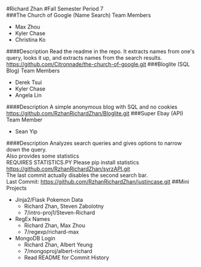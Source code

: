 #Richard Zhan
#Fall Semester
Period 7
<br>
###The Church of Google (Name Search)
Team Members
* Max Zhou
* Kyler Chase
* Christina Ko

####Description
Read the readme in the repo. It extracts names from one's query, looks it up, and extracts names from the search results.
<br>https://github.com/Citronnade/the-church-of-google.git
###Bloglite (SQL Blog)
Team Members
* Derek Tsui
* Kyler Chase
* Angela Lin

####Description
A simple anonymous blog with SQL and no cookies
<br>https://github.com/RzhanRichardZhan/Bloglite.git
###Super Ebay (API)
Team Member
* Sean Yip

####Description
Analyzes search queries and gives options to narrow down the query.
<br>Also provides some statistics
<br>REQUIRES STATISTICS.PY Please pip install statistics
<br>https://github.com/RzhanRichardZhan/syrzAPI.git
<br>The last commit actually disables the second search bar.
<br>Last Commit: https://github.com/RzhanRichardZhan/justincase.git
##Mini Projects
* Jinja2/Flask Pokemon Data
  * Richard Zhan, Steven Zabolotny
  * 7/intro-proj1/Steven-Richard
* RegEx Names
  * Richard Zhan, Max Zhou
  * 7/regexp/richard-max
* MongoDB Login
  * Richard Zhan, Albert Yeung
  * 7/mongoproj/albert-richard
  * Read README for Commit History


